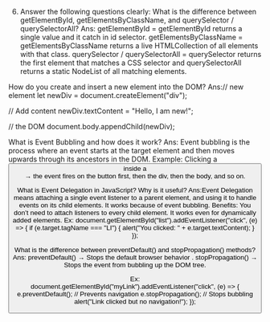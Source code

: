 6. Answer the following questions clearly:
What is the difference between getElementById, getElementsByClassName, and querySelector / querySelectorAll?
Ans: getElementById = getElementById returns a single value and it catch in id selector.
getElementsByClassName = getElementsByClassName returns a live HTMLCollection of all elements with that class.
querySelector / querySelectorAll = querySelector returns the first element that matches a CSS selector and querySelectorAll returns a static NodeList of all matching elements.
     
How do you create and insert a new element into the DOM?
Ans://  new element
let newDiv = document.createElement("div");

// Add content
newDiv.textContent = "Hello, I am new!";

//  the DOM
document.body.appendChild(newDiv);



What is Event Bubbling and how does it work?
Ans: Event bubbling is the process where an event starts at the target element and then moves upwards through its ancestors in the DOM.
Example: Clicking a <button> inside a <div> → the event fires on the button first, then the div, then the body, and so on.

What is Event Delegation in JavaScript? Why is it useful?
Ans:Event Delegation means attaching a single event listener to a parent element, and using it to handle events on its child elements.
It works because of event bubbling.
Benefits:
  You don’t need to attach listeners to every child element.
  It works even for dynamically added elements.
Ex:
document.getElementById("list").addEventListener("click", (e) => {
  if (e.target.tagName === "LI") {
    alert("You clicked: " + e.target.textContent);
  }
});


What is the difference between preventDefault() and stopPropagation() methods?
Ans: preventDefault() → Stops the default browser behavior .
     stopPropagation() → Stops the event from bubbling up  the DOM tree.
     
Ex:     
document.getElementById("myLink").addEventListener("click", (e) => {
  e.preventDefault();    // Prevents navigation
  e.stopPropagation();   // Stops bubbling
  alert("Link clicked but no navigation!");
});


